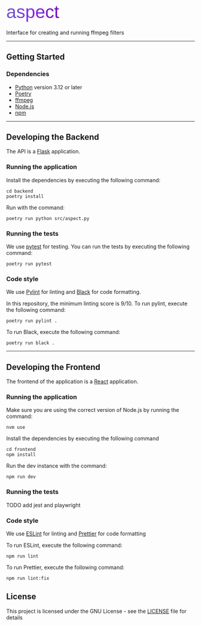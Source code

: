 # <span class="title-gradient">aspect</span>
Interface for creating and running ffmpeg filters

---
## Getting Started
### Dependencies
- [Python](https://www.python.org/) version 3.12 or later
- [Poetry](https://python-poetry.org/)
- [ffmpeg](https://ffmpeg.org/)
- [Node.js](https://nodejs.org/)
- [npm](https://www.npmjs.com/)

---
## Developing the Backend
The API is a [Flask](https://flask.palletsprojects.com/) application.
### Running the application
Install the dependencies by executing the following command:
```shell
cd backend
poetry install
```

Run with the command:
```shell
poetry run python src/aspect.py
```
### Running the tests
We use [pytest](https://docs.pytest.org/en/stable/) for testing. You can run the tests by executing the following command:
```
poetry run pytest
```

### Code style
We use [Pylint](https://pypi.org/project/pylint/) for linting and [Black](https://github.com/psf/black) for code formatting.

In this repository, the minimum linting score is 9/10. To run pylint, execute the following command:
```shell
poetry run pylint .
```

To run Black, execute the following command:
```shell
poetry run black .
```

---

## Developing the Frontend
The frontend of the application is a [React](https://react.dev/) application.

### Running the application
Make sure you are using the correct version of Node.js by running the command:
```shell
nvm use
```

Install the dependencies by executing the following command
```shell
cd frontend
npm install
```

Run the dev instance with the command:
```shell
npm run dev
```
### Running the tests
TODO add jest and playwright

### Code style
We use [ESLint](https://eslint.org/) for linting and [Prettier](https://prettier.io/) for code formatting

To run ESLint, execute the following command:
```shell
npm run lint
```

To run Prettier, execute the following command:
```shell
npm run lint:fix
```

## License
This project is licensed under the GNU License - see the [LICENSE](LICENSE) file for details


<link href="https://fonts.googleapis.com/css2?family=WDXL+Lubrifont+TC&display=swap" rel="stylesheet" />

<style>
    .title-gradient {
        background: linear-gradient(90deg, #6a5acd, #8a2be2, #730bbf);
        -webkit-background-clip: text;
        -webkit-text-fill-color: transparent;
        color: transparent;
        display: inline-block;
        font-family: "WDXL Lubrifont TC", sans-serif;
        font-weight: 400;
        font-style: normal;
        font-size: xxx-large;
        margin: 0;
    }
</style>
